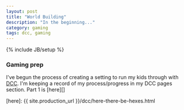 ```yaml
---
layout: post
title: "World Building"
description: "In the beginning..."
category: gaming
tags: dcc, gaming
---
```

{% include JB/setup %}
### Gaming prep

I've begun the process of creating a setting to run my kids through with [DCC][]. I'm keeping a record of my process/progress in my DCC pages section. Part 1 is [here][]

[DCC]: http://www.goodmangams.com
[here]: {{ site.production_url }}/dcc/here-there-be-hexes.html
